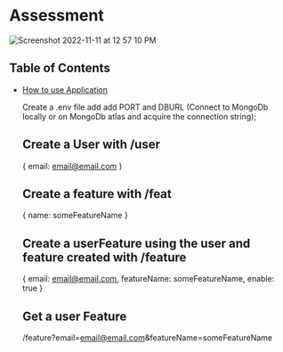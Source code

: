 # Assessment
![Screenshot 2022-11-11 at 12 57 10 PM](https://user-images.githubusercontent.com/60177090/201266576-a5c1cad5-6c38-4f43-a8b2-02f4b68d5c3a.png)

## Table of Contents

- [How to use Application](#about)
  
  Create a .env file
  add add PORT and DBURL (Connect to MongoDb locally or on MongoDb atlas and acquire the connection string);
  
  ## Create a User with /user
  {
    email: email@email.com
  }
  
  ## Create a feature with /feat
  
  {
  name: someFeatureName
  }
  
  ## Create a userFeature using the user and feature created with /feature
  
  {
  email: email@email.com,
  featureName: someFeatureName,
  enable: true
  }
  
  ## Get a user Feature
  
  /feature?email=email@email.com&featureName=someFeatureName
  
  
